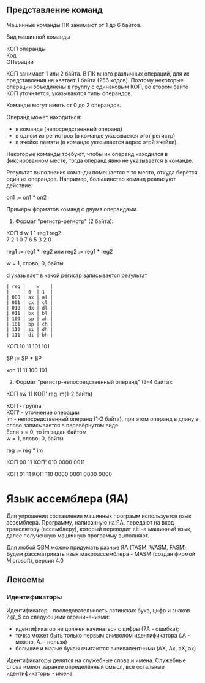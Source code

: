 ## Представление команд

Машинные команды ПК занимают от 1 до 6 байтов.

Вид машинной команды

КОП      операнды \
Код \
ОПерации

КОП занимает 1 или 2 байта. В ПК много различных операций, для их представления не хватает 1 байта (256 кодов). Поэтому некоторые операции объединены в группу с одинаковым КОП, во втором байте КОП уточняется, указываются типы операндов.

Команды могут иметь от 0 до 2 операндов.

Операнд может находиться:

- в команде (непосредственный операнд)
- в одном из регистров (в команде указывается этот регистр)
- в ячейке памяти (в команде указывается адрес этой ячейки).

Некоторые команды требуют, чтобы их операнд находился в фиксированном месте, тогда операнд явно не указывается в команде.

Результат выполнения команды помещается в то место, откуда берётся один из операндов. Например, большинство команд реализуют действие:

оп1 := оп1 * оп2

Примеры форматов команд с двумя операндами.

1) Формат "регистр-регистр" (2 байта):

КОП     d w    1 1 reg1 reg2 \
7     2 1 0    7 6 5  3 2  0

reg1 := reg1 * reg2 или reg2 := reg1 * reg2

w = 1, слово; 0, байты

d указывает в какой регистр записывается результат

```
| reg |    w    |
| --- | 0  | 1  |
| 000 | ax | al |
| 001 | cx | cl |
| 010 | dx | dl |
| 011 | bx | bl |
| 100 | sp | ah |
| 101 | bp | ch |
| 110 | si | dh |
| 111 | di | bh |
```

КОП 10 11 101 101

SP := SP * BP

коп 11 11 100 101

2) Формат "регистр-непосредственный операнд" (3-4 байта):

КОП sw 11 КОП' reg im(1-2 байта)

КОП - группа \
КОП' - уточнение операции \
im - непосредственный операнд (1-2 байта), при этом операнд в длину в слово записывается в перевёрнутом виде \
Если s = 0, то im задан байтом \
w = 1, слово; 0, байты

reg := reg * im

КОП 00 11 КОП' 010 0000 0011

КОП 01 11 КОП 110 0000 0001 0000 0000

# Язык ассемблера (ЯА)

Для упрощения составления машинных программ используется язык ассемблера. Программу, написанную на ЯА, передают на вход транслятору (ассемблеру), который переводит её на машинный язык, далее полученную машинную программу выполняют.

Для любой ЭВМ можно придумать разные ЯА (TASM, WASM, FASM). Будем рассматривать язык макроассемблера - MASM (создан фирмой Microsoft), версия 4.0

## Лексемы

### Идентификаторы

Идентификатор - последовательность латинских букв, цифр и знаков ?.@_$ со следующими ограничениями:

- идентификатор не должен начинаться с цифры (7A - ошибка);
- точка может быть только первым символом идентификатора (.A - можно, A. - нельзя)
- большие и малые буквы считаются эквивалентными (AX, Ax, aX, ax)

Идентификаторы делятся на служебные слова и имена. Служебные слова имеют заранее определённый смысл, все остальные идентификаторы - имена.
